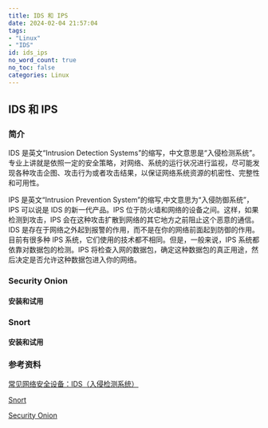 ```yaml
---
title: IDS 和 IPS
date: 2024-02-04 21:57:04
tags:
- "Linux"
- "IDS"
id: ids_ips
no_word_count: true
no_toc: false
categories: Linux
---
```


## IDS 和 IPS

### 简介

IDS 是英文“Intrusion Detection Systems”的缩写，中文意思是“入侵检测系统”。专业上讲就是依照一定的安全策略，对网络、系统的运行状况进行监视，尽可能发现各种攻击企图、攻击行为或者攻击结果，以保证网络系统资源的机密性、完整性和可用性。

IPS 是英文“Intrusion Prevention System”的缩写,中文意思为“入侵防御系统”，IPS 可以说是 IDS 的新一代产品。IPS 位于防火墙和网络的设备之间。这样，如果检测到攻击，IPS 会在这种攻击扩散到网络的其它地方之前阻止这个恶意的通信。IDS 是存在于网络之外起到报警的作用，而不是在你的网络前面起到防御的作用。目前有很多种 IPS 系统，它们使用的技术都不相同。但是，一般来说，IPS 系统都依靠对数据包的检测。IPS 将检查入网的数据包，确定这种数据包的真正用途，然后决定是否允许这种数据包进入你的网络。

### Security Onion

#### 安装和试用

### Snort

#### 安装和试用



### 参考资料

[常见网络安全设备：IDS（入侵检测系统）](https://cloud.tencent.com/developer/article/2233375?areaSource=102001.2&traceId=wbhOfyE7lyavhB-ay1uBK)

[Snort](https://www.snort.org/)

[Security Onion](https://securityonionsolutions.com/)
